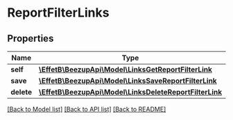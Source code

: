 # ReportFilterLinks

## Properties
Name | Type | Description | Notes
------------ | ------------- | ------------- | -------------
**self** | [**\EffetB\BeezupApi\Model\LinksGetReportFilterLink**](LinksGetReportFilterLink.md) |  | [optional] 
**save** | [**\EffetB\BeezupApi\Model\LinksSaveReportFilterLink**](LinksSaveReportFilterLink.md) |  | [optional] 
**delete** | [**\EffetB\BeezupApi\Model\LinksDeleteReportFilterLink**](LinksDeleteReportFilterLink.md) |  | [optional] 

[[Back to Model list]](../README.md#documentation-for-models) [[Back to API list]](../README.md#documentation-for-api-endpoints) [[Back to README]](../README.md)


